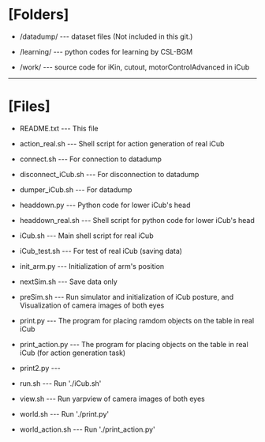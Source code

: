 # [Folders]

 - /datadump/
  --- dataset files (Not included in this git.)

 - /learning/
  --- python codes for learning by CSL-BGM

 - /work/
  --- source code for iKin, cutout, motorControlAdvanced in iCub

------------------------------
# [Files]

 - README.txt --- This file

 - action_real.sh --- Shell script for action generation of real iCub

 - connect.sh --- For connection to datadump

 - disconnect_iCub.sh --- For disconnection to datadump

 - dumper_iCub.sh --- For datadump

 - headdown.py --- Python code for lower iCub's head

 - headdown_real.sh --- Shell script for python code for lower iCub's head

 - iCub.sh --- Main shell script for real iCub
 
 - iCub_test.sh --- For test of real iCub (saving data)

 - init_arm.py --- Initialization of arm's position

 - nextSim.sh --- Save data only 

 - preSim.sh --- Run simulator and initialization of iCub posture, and Visualization of camera images of both eyes

 - print.py --- The program for placing ramdom objects on the table in real iCub

 - print_action.py --- The program for placing objects on the table in real iCub (for action generation task)

 - print2.py --- 

 - run.sh --- Run './iCub.sh'

 - view.sh --- Run yarpview of camera images of both eyes

 - world.sh --- Run './print.py'

 - world_action.sh --- Run './print_action.py'

